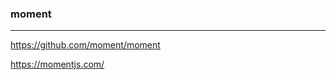 ### moment
---
https://github.com/moment/moment

https://momentjs.com/

```js

```

```
```


```
```

